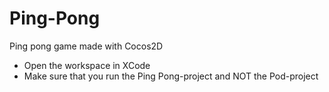 Ping-Pong
========

Ping pong game made with Cocos2D

- Open the workspace in XCode
- Make sure that you run the Ping Pong-project and NOT the Pod-project
